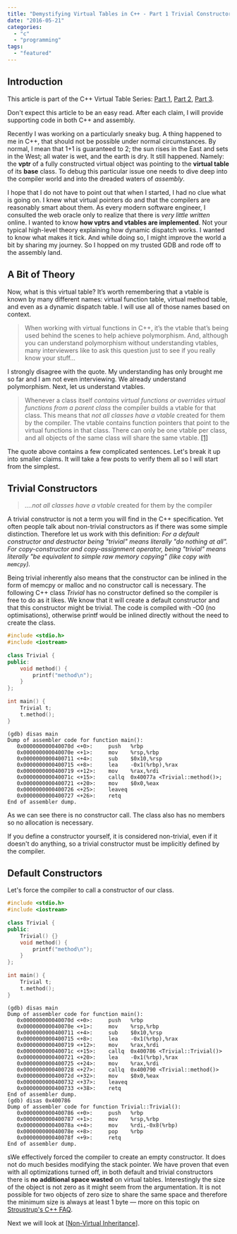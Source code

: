```yaml
---
title: "Demystifying Virtual Tables in C++ - Part 1 Trivial Constructors"
date: "2016-05-21"
categories: 
  - "c"
  - "programming"
tags: 
  - "featured"
---
```


## Introduction

This article is part of the C++ Virtual Table Series: [Part 1](https://www.martinkysel.com/demystifying-virtual-tables-in-c-part-1-trivial-constructors/), [Part 2](https://www.martinkysel.com/demystifying-virtual-tables-in-c-part-2-non-virtual-inheritance/), [Part 3](https://www.martinkysel.com/demystifying-virtual-tables-in-c-part-3-virtual-tables/).

Don't expect this article to be an easy read. After each claim, I will provide supporting code in both C++ and assembly.

Recently I was working on a particularly sneaky bug. A thing happened to me in C++, that should not be possible under normal circumstances. By normal, I mean that 1+1 is guaranteed to 2; the sun rises in the East and sets in the West; all water is wet, and the earth is dry. It still happened. Namely: the **vptr** of a fully constructed virtual object was pointing to the **virtual table** of its **base** class. To debug this particular issue one needs to dive deep into the compiler world and into the dreaded waters of _assembly_.

I hope that I do not have to point out that when I started, I had no clue what is going on. I knew what virtual pointers do and that the compilers are reasonably smart about them. As every modern software engineer, I consulted the web oracle only to realize that there is _very little written_ online. I wanted to know **how vptrs and vtables are implemented**. Not your typical high-level theory explaining how dynamic dispatch works. I wanted to know what makes it tick. And while doing so, I might improve the world a bit by sharing my journey. So I hopped on my trusted GDB and rode off to the assembly land.

## A Bit of Theory

Now, what is this virtual table? It’s worth remembering that a vtable is known by many different names: virtual function table, virtual method table, and even as a dynamic dispatch table. I will use all of those names based on context.

> When working with virtual functions in C++, it’s the vtable that’s being used behind the scenes to help achieve polymorphism. And, although you can understand polymorphism without understanding vtables, many interviewers like to ask this question just to see if you really know your stuff…

I strongly disagree with the quote. My understanding has only brought me so far and I am not even interviewing. We already understand polymorphism. Next, let us understand vtables.

> Whenever a class itself _contains virtual functions or overrides virtual functions from a parent class_ the compiler builds a vtable for that class. This means that _not all classes have a vtable_ created for them by the compiler. The vtable contains function pointers that point to the virtual functions in that class. There can only be one vtable per class, and all objects of the same class will share the same vtable. [\[1\]](http://www.programmerinterview.com/index.php/c-cplusplus/how-vtables-work/)

The quote above contains a few complicated sentences. Let's break it up into smaller claims. It will take a few posts to verify them all so I will start from the simplest.

## Trivial Constructors

> _....not all classes have a vtable_ created for them by the compiler

A trivial constructor is not a term you will find in the C++ specification. Yet often people talk about non-trivial constructors as if there was some simple distinction. Therefore let us work with this definition: _For a default constructor and destructor being "trivial" means literally "do nothing at all". For copy-constructor and copy-assignment operator, being "trivial" means literally "be equivalent to simple raw memory copying" (like copy with `memcpy`)._ 

Being trivial inherently also means that the constructor can be inlined in the form of memcpy or malloc and no constructor call is necessary. The following C++ class _Trivial_ has no constructor defined so the compiler is free to do as it likes. We know that it will create a default constructor and that this constructor might be trivial. The code is compiled with -O0 (no optimisations), otherwise printf would be inlined directly without the need to create the class.

```cpp
#include <stdio.h>
#include <iostream>
 
class Trivial {
public:
    void method() {
        printf("method\n");
    }
};
 
int main() {
    Trivial t;
    t.method();
}
```

```
(gdb) disas main
Dump of assembler code for function main():
   0x000000000040070d <+0>:     push   %rbp
   0x000000000040070e <+1>:     mov    %rsp,%rbp
   0x0000000000400711 <+4>:     sub    $0x10,%rsp
   0x0000000000400715 <+8>:     lea    -0x1(%rbp),%rax
   0x0000000000400719 <+12>:    mov    %rax,%rdi
   0x000000000040071c <+15>:    callq  0x40077a <Trivial::method()>;
   0x0000000000400721 <+20>:    mov    $0x0,%eax
   0x0000000000400726 <+25>:    leaveq
   0x0000000000400727 <+26>:    retq
End of assembler dump.
```

As we can see there is no constructor call. The class also has no members so no allocation is necessary.

If you define a constructor yourself, it is considered non-trivial, even if it doesn't do anything, so a trivial constructor must be implicitly defined by the compiler.

## Default Constructors

Let's force the compiler to call a constructor of our class.

```cpp
#include <stdio.h>
#include <iostream>
 
class Trivial {
public:
    Trivial() {}
    void method() {
        printf("method\n");
    }
};
 
int main() {
    Trivial t;
    t.method();
}
```

```
(gdb) disas main
Dump of assembler code for function main():
   0x000000000040070d <+0>:     push   %rbp
   0x000000000040070e <+1>:     mov    %rsp,%rbp
   0x0000000000400711 <+4>:     sub    $0x10,%rsp
   0x0000000000400715 <+8>:     lea    -0x1(%rbp),%rax
   0x0000000000400719 <+12>:    mov    %rax,%rdi
   0x000000000040071c <+15>:    callq  0x400786 <Trivial::Trivial()>
   0x0000000000400721 <+20>:    lea    -0x1(%rbp),%rax
   0x0000000000400725 <+24>:    mov    %rax,%rdi
   0x0000000000400728 <+27>:    callq  0x400790 <Trivial::method()>
   0x000000000040072d <+32>:    mov    $0x0,%eax
   0x0000000000400732 <+37>:    leaveq
   0x0000000000400733 <+38>:    retq
End of assembler dump.
(gdb) disas 0x400786
Dump of assembler code for function Trivial::Trivial():
   0x0000000000400786 <+0>:     push   %rbp
   0x0000000000400787 <+1>:     mov    %rsp,%rbp
   0x000000000040078a <+4>:     mov    %rdi,-0x8(%rbp)
   0x000000000040078e <+8>:     pop    %rbp
   0x000000000040078f <+9>:     retq
End of assembler dump.
```

sWe effectively forced the compiler to create an empty constructor. It does not do much besides modifying the stack pointer. We have proven that even with all optimizations turned off, in both default and trivial constructors there is **no additional space wasted** on virtual tables. Interestingly the size of the object is not zero as it might seem from the argumentation. It is not possible for two objects of zero size to share the same space and therefore the minimum size is always at least 1 byte — more on this topic on [Stroustrup's C++ FAQ](http://www.stroustrup.com/bs_faq2.html#sizeof-empty).

Next we will look at \[[Non-Virtual Inheritance](http://www.martinkysel.com/demystifying-virtual-tables-in-c-part-2-non-virtual-inheritance/)\].
